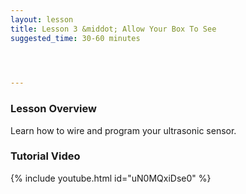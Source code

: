 ```yaml
---
layout: lesson
title: Lesson 3 &middot; Allow Your Box To See
suggested_time: 30-60 minutes

      


---
```


### Lesson Overview

Learn how to wire and program your ultrasonic sensor. 

### Tutorial Video

{% include youtube.html id="uN0MQxiDse0" %}

